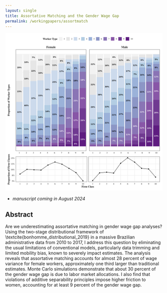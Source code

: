 ```yaml
---
layout: single
title: Assortative Matching and the Gender Wage Gap
permalink: /workingpapers/assortmatch
---
```

<img src="/assets/images/fig_typeclass_proportion_10.png" width="640" />

- *manuscript coming in August 2024*

## Abstract
Are we underestimating assortative matching in gender wage gap analyses? Using the two-stage distributional framework of \textcite{bonhomme_distributional_2019} in a massive Brazilian administrative data from 2010 to 2017, I address this question by eliminating the usual limitations of conventional models, particularly data trimming and limited mobility bias, known to severely impact estimates. The analysis reveals that assortative matching accounts for almost 28 percent of wage variance for female workers, approximately one third larger than traditional estimates. Monte Carlo simulations demonstrate that about 30 percent of the gender wage gap is due to labor market allocations. I also find that violations of additive separability principles impose higher friction to women, accounting for at least 9 percent of the gender wage gap.
